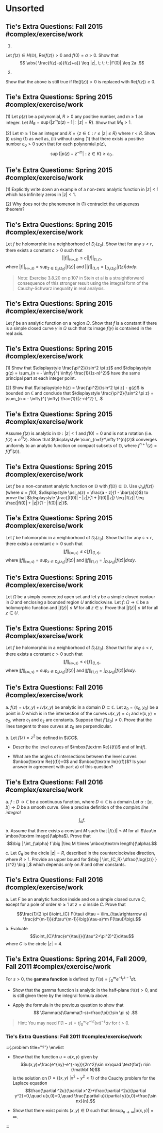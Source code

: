 # Unsorted

## Tie's Extra Questions: Fall 2015 #complex/exercise/work

1.
Let $f(z) \in H({\mathbb D})$, $\text{Re}(f(z)) >0$ and $f(0)= a>0$. 
Show that 
$$
\abs{ \frac{f(z)-a}{f(z)+a}} \leq |z|, \; \; \; |f'(0)| \leq 2a
.$$

2.
Show that the above is still true if $\text{Re}(f(z)) >0$ is replaced with $\text{Re}(f(z)) \geq 0$.



## Tie's Extra Questions: Spring 2015 #complex/exercise/work


(1) Let $p(z)$ be a polynomial, $R>0$ any positive number, and
$m \geq 1$ an integer. Let
$M_R = \sup \{ |z^{m} p(z) - 1|: |z| = R  \}$. Show that $M_R>1$.

(2) Let $m \geq 1$ be an integer and
$K = \{z \in {\mathbb C}: r \leq |z| \leq R \}$ where $r<R$.
Show (i) using (1) as well as, (ii) without using (1) that there exists a positive number $\varepsilon_0>0$ such that for each polynomial $p(z)$,
$$\sup \{|p(z) - z^{-m}|: z \in K  \} \geq \varepsilon_0 \, .$$



## Tie's Extra Questions: Spring 2015 #complex/exercise/work



(1) Explicitly write down an example of a non-zero analytic function in $|z|<1$ which has infinitely zeros in $|z|<1$.

(2) Why does not the phenomenon in (1) contradict the uniqueness theorem?



## Tie's Extra Questions: Spring 2015 #complex/exercise/work



Let $f$ be holomorphic in a neighborhood of $D_r(z_0)$. Show that
for any $s<r$, there exists a constant $c>0$ such that
$$||f||_{(\infty, s)} \leq c ||f||_{(1, r)},$$ where
$\displaystyle |f||_{(\infty, s)} = \text{sup}_{z \in D_s(z_0)}|f(z)|$
and $\displaystyle ||f||_{(1, r)} = \int_{D_r(z_0)} |f(z)|dx dy$.

> Note: Exercise 3.8.20 on p.107 in Stein et al is a
straightforward consequence of this stronger result using the integral form of the Cauchy-Schwarz inequality in real analysis.





## Tie's Extra Questions: Spring 2015 #complex/exercise/work



Let $f$ be an analytic function on a region $\Omega$. Show that $f$
is a constant if there is a simple closed curve $\gamma$ in $\Omega$ such that its image $f(\gamma)$ is contained in the real axis.

## Tie's Extra Questions: Spring 2015 #complex/exercise/work


(1) Show that $\displaystyle \frac{\pi^2}{\sin^2 \pi z}$ and
$\displaystyle g(z) = \sum_{n = - \infty}^{ \infty} \frac{1}{(z-n)^2}$
have the same principal part at each integer point.

(2) Show that
$\displaystyle h(z) = \frac{\pi^2}{\sin^2 \pi z} - g(z)$ is bounded
on $\mathbb C$ and conclude that
$\displaystyle \frac{\pi^2}{\sin^2 \pi z} = \sum_{n = - \infty}^{ \infty} \frac{1}{(z-n)^2} \, .$



## Tie's Extra Questions: Spring 2015 #complex/exercise/work



Assume $f(z)$ is analytic in ${\mathbb D}: |z|<1$ and $f(0)=0$ and
is not a rotation (i.e. $f(z) \neq e^{i \theta} z$). Show that
$\displaystyle \sum_{n=1}^\infty f^{n}(z)$ converges uniformly to an
analytic function on compact subsets of ${\mathbb D}$, where
$f^{n+1}(z) = f(f^{n}(z))$.

## Tie's Extra Questions: Spring 2015 #complex/exercise/work


Let $f$ be a non-constant analytic function on $\mathbb D$ with $f(\mathbb D) \subseteq \mathbb D$. Use $\psi_{a} (f(z))$ (where $a=f(0)$, $\displaystyle \psi_a(z) = \frac{a - z}{1 - \bar{a}z}$) to
prove that 
$\displaystyle \frac{|f(0)| - |z|}{1 + |f(0)||z|} \leq |f(z)| \leq \frac{|f(0)| + |z|}{1 - |f(0)||z|}$.



## Tie's Extra Questions: Spring 2015 #complex/exercise/work



Let $f$ be holomorphic in a neighborhood of $D_r(z_0)$. Show that for any $s<r$, there exists a constant $c>0$ such that
$$
\|f\|_{(\infty, s)} \leq c \|f\|_{(1, r)}
,$$ 
where
$\displaystyle \|f\|_{(\infty, s)} = \text{sup}_{z \in D_s(z_0)}|f(z)|$
and $\displaystyle \|f\|_{(1, r)} = \int_{D_r(z_0)} |f(z)|dx dy$.


## Tie's Extra Questions: Spring 2015 #complex/exercise/work


Let $\Omega$ be a simply connected open set and let $\gamma$ be a simple closed contour in $\Omega$ and enclosing a bounded region $U$ anticlockwise. Let $f: \ \Omega \to {\mathbb C}$ be a holomorphic function and $|f(z)|\leq M$ for all $z\in \gamma$. Prove that
$|f(z)|\leq M$ for all $z\in U$.



## Tie's Extra Questions: Spring 2015 #complex/exercise/work


Let $f$ be holomorphic in a neighborhood of $D_r(z_0)$. Show that for any $s<r$, there exists a constant $c>0$ such that
$$\|f\|_{(\infty, s)} \leq c \|f\|_{(1, r)},$$ where
$\displaystyle \|f\|_{(\infty, s)} = \text{sup}_{z \in D_s(z_0)}|f(z)|$
and $\displaystyle \|f\|_{(1, r)} = \int_{D_r(z_0)} |f(z)|dx dy$.



## Tie's Extra Questions: Fall 2016 #complex/exercise/work


a.
$f(z)= u(x,y) +i v(x,y)$ be analytic in a domain
$D\subset {\mathbb C}$. Let $z_0=(x_0,y_0)$ be a point in $D$ which
is in the intersection of the curves $u(x,y)= c_1$ and $v(x,y)=c_2$,
where $c_1$ and $c_2$ are constants. Suppose that $f'(z_0)\neq 0$.
Prove that the lines tangent to these curves at $z_0$ are
perpendicular.

b.
Let $f(z)=z^2$ be defined in $\CC$.

- Describe the level curves of $\mbox{\textrm Re}{(f)}$ and of $\mbox{Im}{(f)}$.

- What are the angles of intersections between the level curves $\mbox{\textrm Re}{(f)}=0$ and $\mbox{\textrm Im}{(f)}$? 
Is your answer in agreement with part a) of this question?

## Tie's Extra Questions: Fall 2016 #complex/exercise/work



a.
$f: D\rightarrow {\mathbb C}$ be a continuous function, where
$D\subset {\mathbb C}$ is a domain.Let $\alpha:[a,b]\rightarrow D$
be a smooth curve. Give a precise definition of the *complex line integral* $$\int_{\alpha} f.$$

b.
Assume that there exists a constant $M$ such that
$|f(\tau)|\leq M$ for all $\tau\in \mbox{\textrm Image}(\alpha$). Prove that
$$\big | \int_{\alpha} f \big |\leq M \times \mbox{\textrm length}(\alpha).$$

c.
Let $C_R$ be the circle $|z|=R$, described in the counterclockwise direction, where $R>1$. Provide an upper bound for $\big | \int_{C_R} \dfrac{\log{(z)} }{z^2} \big |,$ which depends *only* on $R$ and other constants.




## Tie's Extra Questions: Fall 2016 #complex/exercise/work


a.
Let $F$ be an analytic function inside and on a simple closed curve $C$, except for a pole of order $m\geq 1$ at $z=a$ inside $C$.
Prove that

$$\frac{1}{2 \pi i}\oint_{C} F(\tau) d\tau =
\lim_{\tau\rightarrow a} \frac{d^{m-1}}{d\tau^{m-1}}\big((\tau-a)^m F(\tau))\big).$$

b.
Evaluate $$\oint_{C}\frac{e^{\tau}}{(\tau^2+\pi^2)^2}d\tau$$
where $C$ is the circle $|z|=4$.



## Tie's Extra Questions: Spring 2014, Fall 2009, Fall 2011  #complex/exercise/work

For $s>0$, the **gamma function** is defined by $\displaystyle{\Gamma(s)=\int_0^{\infty} e^{-t}t^{s-1} dt}$.

-   Show that the gamma function is analytic in the half-plane $\Re (s)>0$, and is still given there by the integral formula above.

-   Apply the formula in the previous question to show that
  $$
\Gamma(s)\Gamma(1-s)=\frac{\pi}{\sin \pi s}
.$$

> Hint: You may need $\displaystyle{\Gamma(1-s)=t \int_0^{\infty}e^{-vt}(vt)^{-s} dv}$ for $t>0$.


### Tie's Extra Questions: Fall 2011 #complex/exercise/work

:::{.problem title="?"}
 \envlist

- Show that the function $u=u(x,y)$ given by
$$u(x,y)=\frac{e^{ny}-e^{-ny}}{2n^2}\sin nx\quad \text{for}\ n\in {\mathbf N}$$
is the solution on $D=\{(x,y)\ | x^2+y^2<1\}$ of the Cauchy problem for the Laplace equation
$$\frac{\partial ^2u}{\partial x^2}+\frac{\partial ^2u}{\partial y^2}=0,\quad
u(x,0)=0,\quad \frac{\partial u}{\partial y}(x,0)=\frac{\sin nx}{n}.$$

- Show that there exist points $(x,y)\in D$ such that
$\displaystyle{\limsup_{n\to\infty} |u(x,y)|=\infty}$.


:::

